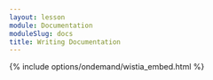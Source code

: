 ```yaml
---
layout: lesson
module: Documentation
moduleSlug: docs
title: Writing Documentation
---
```


{% include options/ondemand/wistia_embed.html %}